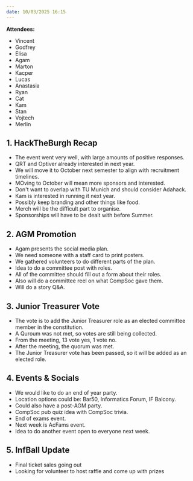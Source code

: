 ```yaml
---
date: 10/03/2025 16:15
---
```


**Attendees:**

- Vincent
- Godfrey
- Elisa
- Agam
- Marton
- Kacper
- Lucas
- Anastasia
- Ryan
- Cat
- Kam
- Stan
- Vojtech
- Merlin

## 1. **HackTheBurgh Recap**

- The event went very well, with large amounts of positive responses.
- QRT and Optiver already interested in next year.
- We will move it to October next semester to align with recruitment timelines.
- MOving to October will mean more sponsors and interested.
- Don't want to overlap with TU Munich and should consider Adahack.
- Kam is interested in running it next year.
- Possibly keep branding and other things like food.
- Merch will be the difficult part to organise.
- Sponsorships will have to be dealt with before Summer.

## 2. **AGM Promotion**

- Agam presents the social media plan.
- We need someone with a staff card to print posters.
- We gathered volunteers to do different parts of the plan.
- Idea to do a committee post with roles.
- All of the committee should fill out a form about their roles.
- Also will do a committee reel on what CompSoc gave them.
- Will do a story Q&A.

## 3. **Junior Treasurer Vote**

- The vote is to add the Junior Treasurer role as an elected committee member in the constitution.
- A Quroum was not met, so votes are still being collected.
- From the meeting, 13 vote yes, 1 vote no.
- After the meeting, the quorum was met.
- The Junior Treasurer vote has been passed, so it will be added as an elected role.

## 4. **Events & Socials**

- We would like to do an end of year party.
- Location options could be: Bar50, Informatics Forum, IF Balcony.
- Could also have a post-AGM party.
- CompSoc pub quiz idea with CompSoc trivia.
- End of exams event.
- Next week is AcFams event.
- Idea to do another event open to everyone next week.

## 5. **InfBall Update**

- Final ticket sales going out
- Looking for volunteer to host raffle and come up with prizes
